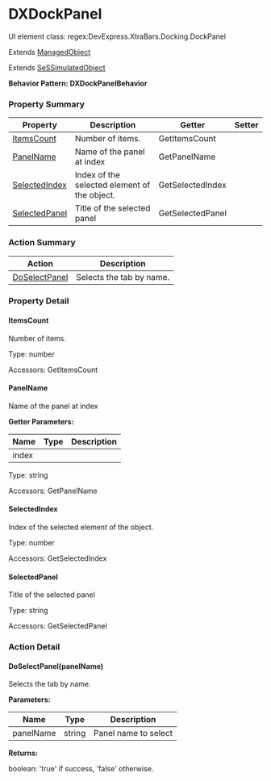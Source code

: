 # DXDockPanel

UI element class: regex:DevExpress.XtraBars.Docking.DockPanel

Extends [ManagedObject](ManagedObject.md)

Extends [SeSSimulatedObject](SeSSimulatedObject.md)





**Behavior Pattern: DXDockPanelBehavior**


<!-- ============================== property summary ========================== -->

	

### Property Summary

| **Property** | **Description** | **Getter** | **Setter** |
| ------------ | --------------- | ---------- | ---------- |
| [ItemsCount](#ItemsCount) | Number of items. | GetItemsCount |  |
| [PanelName](#PanelName) | Name of the panel at index | GetPanelName |  |
| [SelectedIndex](#SelectedIndex) | Index of the selected element of the object. | GetSelectedIndex |  |
| [SelectedPanel](#SelectedPanel) | Title of the selected panel | GetSelectedPanel |  |



	
<!-- ============================== action summary ========================== -->



### Action Summary

|  **Action** | **Description** | 
| ----------- | --------------- |
|	[DoSelectPanel](#DoSelectPanel) | Selects the tab by name. |




<!-- ============================== property detail ========================== -->
	
### Property Detail
		
<a name="ItemsCount"></a>
#### ItemsCount


Number of items.

			
	
			
Type: number
			
			
Accessors: GetItemsCount
			
		
<a name="PanelName"></a>
#### PanelName


Name of the panel at index

			
**Getter Parameters:**

| **Name** | **Type** | **Description** |
| -------- | -------- | --------------- |	
| index |  |  |


	
			
Type: string
			
			
Accessors: GetPanelName
			
		
<a name="SelectedIndex"></a>
#### SelectedIndex


Index of the selected element of the object.

			
	
			
Type: number
			
			
Accessors: GetSelectedIndex
			
		
<a name="SelectedPanel"></a>
#### SelectedPanel


Title of the selected panel

			
	
			
Type: string
			
			
Accessors: GetSelectedPanel
			
		
	
	
<!-- ============================== action detail ========================== -->
	
### Action Detail
		
<a name="DoSelectPanel"></a>    
#### DoSelectPanel(panelName)

Selects the tab by name.


**Parameters:**

|	**Name** | **Type** | **Description** |
| ---------- | -------- | --------------- |
| panelName | string |	Panel name to select |




**Returns:**

boolean: 'true' if success, 'false' otherwise.



<a name="see.also.dxdockpanel.doselectpanel"></a>

	

